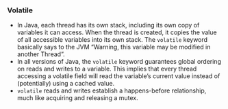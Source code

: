 ### Volatile
- In Java, each thread has its own stack, including its own copy of variables it can access. When the thread is created, it copies the value of all accessible variables into its own stack. The  `volatile`  keyword basically says to the JVM “Warning, this variable may be modified in another Thread”.
- In all versions of Java, the  `volatile`  keyword guarantees global ordering on reads and writes to a variable. This implies that every thread accessing a volatile field will read the variable’s current value instead of (potentially) using a cached value.
- `volatile` reads and writes establish a happens-before relationship, much like acquiring and releasing a mutex.
<!--stackedit_data:
eyJoaXN0b3J5IjpbLTE2NzM2NzY5ODJdfQ==
-->